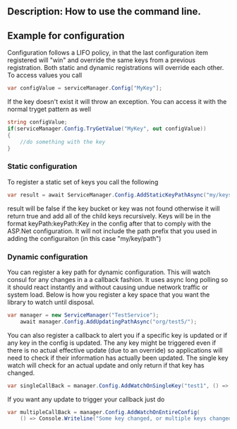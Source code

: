 Description: How to use the command line.
---

## Example for configuration

Configuration follows a LIFO policy, in that the last configuration item registered will "win" and override the same keys from a previous registration. Both static and dynamic registrations will override each other. To access values you call

``` csharp
var configValue = serviceManager.Config["MyKey"];
```
If the key doesn't exist it will throw an exception. You can access it with the normal tryget pattern as well
``` csharp
string configValue;
if(serviceManager.Config.TryGetValue("MyKey", out configValue))
{
	//do something with the key
}
```

### Static configuration

To register a static set of keys you call the following
``` csharp
var result = await ServiceManager.Config.AddStaticKeyPathAsync("my/keys/path");
```
result will be false if the key bucket or key was not found otherwise it will return true and add all of the child keys recursively. Keys will be in the format keyPath:keyPath:Key in the config after that to comply with the ASP.Net configuration. It will not include the path prefix that you used in adding the configuraiton (in this case "my/key/path")

### Dynamic configuration

You can register a key path for dynamic configuration. This will watch consul for any changes in a a callback fashion. It uses async long polling so it should react instantly and without causing undue network traffic or system load.
Below is how you register a key space that you want the library to watch until disposal.

``` csharp
var manager = new ServiceManager("TestService");
    await manager.Config.AddUpdatingPathAsync("org/test5/");
```

You can also register a callback to alert you if a specific key is updated or if any key in the config is updated. The any key might be triggered even if there is no actual effective update (due to an override) so applications will need to check if their information has actually been updated.
The single key watch will check for an actual update and only return if that key has changed.

``` csharp
var singleCallBack = manager.Config.AddWatchOnSingleKey("test1", () => Console.Writeline("Key Changed!");
```

If you want any update to trigger your callback just do

``` csharp
var multipleCallBack = manager.Config.AddWatchOnEntireConfig(
    () => Console.Writeline("Some key changed, or multiple keys changed, or maybe none?");
```